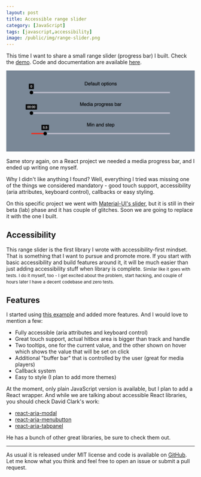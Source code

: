 ```yaml
---
layout: post
title: Accessible range slider
category: [JavaScript]
tags: [javascript,accessibility]
image: /public/img/range-slider.png
---
```



This time I want to share a small range slider (progress bar) I built. Check the [demo](http://muffinman.io/aria-progress-range-slider/). Code and documentation are available [here](https://github.com/Stanko/aria-progress-range-slider).

[![Range slider screenshot](/public/img/range-slider.png)](http://muffinman.io/aria-progress-range-slider/)


Same story again, on a React project we needed a media progress bar, and I ended up writing one myself.

Why I didn't like anything I found? Well, everything I tried was missing one of the things we considered mandatory - good touch support, accessibility (aria attributes, keyboard control), callbacks or easy styling.

<!--more-->

On this specific project we went with [Material-UI's slider](https://material-ui.com/lab/slider/), but it is still in their beta (lab) phase and it has couple of glitches. Soon we are going to replace it with the one I built.

## Accessibility

This range slider is the first library I wrote with accessibility-first mindset. That is something that I want to pursue and promote more. If you start with basic accessibility and build features around it, it will be much easier than just adding accessibility stuff
<label class="SideNote-trigger">when library is complete.</label>
<small class="SideNote">
Similar like it goes with tests. I do it myself, too - I get excited about the problem, start hacking, and couple of hours later I have a decent codebase and zero tests.
</small>



## Features

I started using [this example](https://www.w3.org/TR/wai-aria-practices/examples/slider/slider-1.html) and added more features. And I would love to mention a few:

* Fully accessible (aria attributes and keyboard control)
* Great touch support, actual hitbox area is bigger than track and handle
* Two tooltips, one for the current value, and the other shown on hover which shows the value that will be set on click
* Additional "buffer bar" that is controlled by the user (great for media players)
* Callback system
* Easy to style (I plan to add more themes)

At the moment, only plain JavaScript version is available, but I plan to add a React wrapper. And while we are talking about accessible React libraries, you should check David Clark's work:

* [react-aria-modal](https://github.com/davidtheclark/react-aria-modal)
* [react-aria-menubutton](https://github.com/davidtheclark/react-aria-menubutton)
* [react-aria-tabpanel](https://github.com/davidtheclark/react-aria-tabpanel)

He has a bunch of other great libraries, be sure to check them out.

-----

As usual it is released under MIT license and code is available on [GitHub](https://github.com/Stanko/aria-progress-range-slider). Let me know what you think and feel free to open an issue or submit a pull request.
